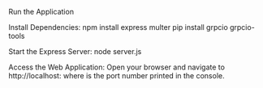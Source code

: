 Run the Application

Install Dependencies:
npm install express multer
pip install grpcio grpcio-tools

Start the Express Server:
node server.js

Access the Web Application:
Open your browser and navigate to http://localhost:<port> where <port> is the port number printed in the console.